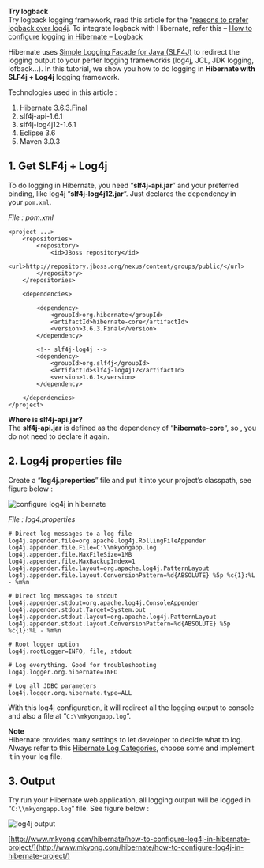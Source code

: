 **Try logback**  
Try logback logging framework, read this article for the “[reasons to prefer logback over log4j](http://logback.qos.ch/reasonsToSwitch.html). To integrate logback with Hibernate, refer this – [How to configure logging in Hibernate – Logback](http://www.mkyong.com/hibernate/how-to-configure-logging-in-hibernate-logback/)

Hibernate uses [Simple Logging Facade for Java (SLF4J)](http://www.slf4j.org/) to redirect the logging output to your perfer logging frameworkis (log4j, JCL, JDK logging, lofback…). In this tutorial, we show you how to do logging in **Hibernate with SLF4j + Log4j** logging framework.

Technologies used in this article :

1.  Hibernate 3.6.3.Final
2.  slf4j-api-1.6.1
3.  slf4j-log4j12-1.6.1
4.  Eclipse 3.6
5.  Maven 3.0.3

## 1\. Get SLF4j + Log4j

To do logging in Hibernate, you need “**slf4j-api.jar**” and your preferred binding, like log4j “**slf4j-log4j12.jar**“. Just declares the dependency in your `pom.xml`.

_File : pom.xml_

    <project ...>
    	<repositories>
    		<repository>
    			<id>JBoss repository</id>
    			<url>http://repository.jboss.org/nexus/content/groups/public/</url>
    		</repository>
    	</repositories>

    	<dependencies>

    		<dependency>
    			<groupId>org.hibernate</groupId>
    			<artifactId>hibernate-core</artifactId>
    			<version>3.6.3.Final</version>
    		</dependency>

    		<!-- slf4j-log4j -->
    		<dependency>
    			<groupId>org.slf4j</groupId>
    			<artifactId>slf4j-log4j12</artifactId>
    			<version>1.6.1</version>
    		</dependency>

    	</dependencies>
    </project>

**Where is slf4j-api.jar?**  
The **slf4j-api.jar** is defined as the dependency of “**hibernate-core**“, so , you do not need to declare it again.

## 2\. Log4j properties file

Create a “**log4j.properties**” file and put it into your project’s classpath, see figure below :

![configure log4j in hibernate](http://www.mkyong.com/wp-content/uploads/2009/12/configure-log4j-hibernate.png)

_File : log4.properties_

    # Direct log messages to a log file
    log4j.appender.file=org.apache.log4j.RollingFileAppender
    log4j.appender.file.File=C:\\mkyongapp.log
    log4j.appender.file.MaxFileSize=1MB
    log4j.appender.file.MaxBackupIndex=1
    log4j.appender.file.layout=org.apache.log4j.PatternLayout
    log4j.appender.file.layout.ConversionPattern=%d{ABSOLUTE} %5p %c{1}:%L - %m%n

    # Direct log messages to stdout
    log4j.appender.stdout=org.apache.log4j.ConsoleAppender
    log4j.appender.stdout.Target=System.out
    log4j.appender.stdout.layout=org.apache.log4j.PatternLayout
    log4j.appender.stdout.layout.ConversionPattern=%d{ABSOLUTE} %5p %c{1}:%L - %m%n

    # Root logger option
    log4j.rootLogger=INFO, file, stdout

    # Log everything. Good for troubleshooting
    log4j.logger.org.hibernate=INFO

    # Log all JDBC parameters
    log4j.logger.org.hibernate.type=ALL

With this log4j configuration, it will redirect all the logging output to console and also a file at “`C:\\mkyongapp.log`“.

**Note**  
Hibernate provides many settings to let developer to decide what to log. Always refer to this [Hibernate Log Categories](http://docs.jboss.org/hibernate/core/3.6/reference/en-US/html/session-configuration.html#configuration-logging), choose some and implement it in your log file.

## 3\. Output

Try run your Hibernate web application, all logging output will be logged in “`C:\\mkyongapp.log`” file. See figure below :

![log4j output](http://www.mkyong.com/wp-content/uploads/2009/12/configure-log4j-hibernate-logfile.png)

[http://www.mkyong.com/hibernate/how-to-configure-log4j-in-hibernate-project/](http://www.mkyong.com/hibernate/how-to-configure-log4j-in-hibernate-project/)
